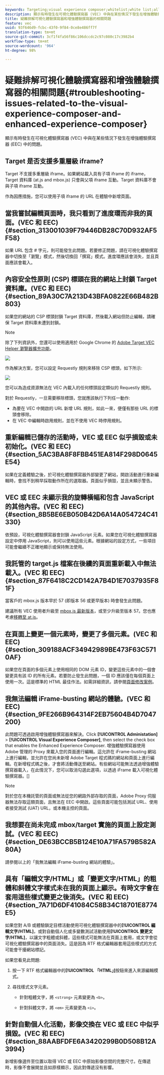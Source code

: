 ```yaml
---
keywords: Targeting;visual experience composer;whitelist;white list;allowlist;allow list;enhanced visual experience composer;vec;troubleshoot visual experience composer;troubleshooting;eec;enhanced experience composer;tls;tls 1.2
description: 顯示有時發生在可視化體驗撰寫器 (VEC) 中與在某些情況下發生在增強體驗撰寫器 (EEC) 中的問題。
title: 疑難排解可視化體驗撰寫器和增強體驗撰寫器的相關問題
feature: vec
uuid: 93f646d9-fcbc-43f0-9f84-0ce8e486ff7f
translation-type: tm+mt
source-git-commit: 3cf1f4fa56f86c106dccdc2c97c080c17c3982b4
workflow-type: tm+mt
source-wordcount: '964'
ht-degree: 98%

---
```



# 疑難排解可視化體驗撰寫器和增強體驗撰寫器的相關問題{#troubleshooting-issues-related-to-the-visual-experience-composer-and-enhanced-experience-composer}

顯示有時發生在可視化體驗撰寫器 (VEC) 中與在某些情況下發生在增強體驗撰寫器 (EEC) 中的問題。

## Target 是否支援多重層級 iframe?

Target 不支援多重層級 iframe。如果網站載入具有子項 iframe 的 iframe，Target 資料庫 (at.js and mbox.js) 只會與父項 iframe 互動。Target 資料庫不會與子項 iframe 互動。

作為因應措施，您可以使用子項 iframe 的 URL 在體驗中新增頁面。

## 當我嘗試編輯頁面時，我只看到了進度環而非我的頁面。(VEC 和 EEC) {#section_313001039F79446DB28C70D932AF5F58}

如果 URL 包含 # 字元，則可能發生此問題。若要修正問題，請在可視化體驗撰寫器中切換至「瀏覽」模式，然後切換回「撰寫」模式。進度環應該會消失，並且頁面應該會載入。

## 內容安全性原則 (CSP) 標頭在我的網站上封鎖 Target 資料庫。(VEC 和 EEC) {#section_89A30C7A213D43BFA0822E66B482B803}

如果您的網站的 CSP 標頭封鎖 Target 資料庫，然後載入網站但防止編輯，請確保 Target 資料庫未遭到封鎖。

>[!NOTE]
>
>除了下列資訊外，您還可以使用適用於 Google Chrome 的 [Adobe Target VEC Helper 瀏覽器擴充功能](/help/c-experiences/c-visual-experience-composer/r-troubleshoot-composer/vec-helper-browser-extension.md)。

![](assets/cps_headers.png)

作為解決方案，您可以設定 Requestly 規則來移除 CSP 標頭，如下所示:

![](assets/cps_headers_2.png)

您可以為造成資源無法在 VEC 內載入的任何標頭設定類似的 Requestly 規則。

對於 Requestly，一旦需要移除標頭，您就應該執行下列任一動作:

* 為要在 VEC 中開啟的 URL 新增 URL 規則，如此一來，便僅有那些 URL 的標頭會移除。
* 在 VEC 中編輯時啟用規則，並在不使用 VEC 時停用規則。

## 重新編輯已儲存的活動時，VEC 或 EEC 似乎損毀或未初始化。(VEC 和 EEC) {#section_5AC3BA8F8FBB451EA814F298D0645E54}

如果在定義體驗之後，於可視化體驗撰寫器外部變更了網站，開啟活動進行重新編輯時，會找不到稍早採取動作所在的選取器。頁面似乎損毀，並且未顯示警告。

## VEC 或 EEC 未顯示我的旋轉橫幅和包含 JavaScript 的其他內容。(VEC 和 EEC) {#section_8B5BE6EB050B42D6A14A054724C41330}

依預設，可視化體驗撰寫器會封鎖 JavaScript 元素。如果您在可視化體驗撰寫器設定中停用 JavaScript，則可以使用這些元素。根據網站的設定方式，一些項目可能會繼續不正確地顯示或保持無法使用。

## 我託管的 target.js 檔案在後續的頁面重新載入中無法載入。(VEC 和 EEC) {#section_87F6418C2CD142A7B4D1E7037935F81F}

當客戶的 mbox.js 版本早於 57 (即版本 56 或更早版本) 時會發生此問題。

建議所有 VEC 使用者升級至 [mbox.js 最新版本](../../../c-implementing-target/c-implementing-target-for-client-side-web/t-mbox-download/mboxjs-change-log.md#reference_DBB5EDB79EC44E558F9E08D4774A0F7A)，或至少升級至版本 57。您也應考慮[移轉至 at.js](../../../c-implementing-target/c-implementing-target-for-client-side-web/t-mbox-download/c-target-atjs-implementation/target-atjs-implementation.md#concept_8AC8D169E02944B1A547A0CAD97EAC17)。

## 在頁面上變更一個元素時，變更了多個元素。(VEC 和 EEC) {#section_309188ACF34942989BE473F63C5710AF}

如果您在頁面的多個元素上使用相同的 DOM 元素 ID，變更這些元素中的一個會變更具有該 ID 的所有元素。若要防止發生此問題，一個 ID 應該僅在每個頁面上使用一次。這是標準的 HTML 最佳作法。如需詳細資訊，請參閱[頁面修改案例](../../../c-experiences/c-visual-experience-composer/r-troubleshoot-composer/vec-scenarios.md#concept_A458A95F65B4401588016683FB1694DB)。

## 我無法編輯 iFrame-busting 網站的體驗。(VEC 和 EEC) {#section_9FE266B964314F2EB75604B4D7047200}

此問題可透過啟用增強體驗撰寫器來解決。Click **[!UICONTROL Administation]** > **[!UICONTROL Visual Experience Composer]**, then select the check box that enables the Enhanced Experience Composer. 增強體驗撰寫器使用 Adobe 管理的 Proxy 來載入您的頁面進行編輯。這允許在 iFrame-busting 網站上進行編輯，並允許在您尚未新增 Adobe Target 程式碼的網站和頁面上進行編輯。在新增程式碼之後，才會將活動傳送至網站。有些網站可能無法透過增強體驗撰寫器載入，在此情況下，您可以取消勾選此選項，以透過 iFrame 載入可視化體驗撰寫器。[]

>[!NOTE]
>
>對於您在本機託管的頁面或無法從您的網路外部存取的頁面，Adobe Proxy 伺服器無法存取這類頁面，且無法在 EEC 中開啟。這些頁面可能包括測試 URL、使用者接受測試 (UAT) URL，或本機主控的頁面。

## 我想要在尚未完成 mbox/target 實施的頁面上設定測試。(VEC 和 EEC) {#section_DE63BCCB5B124E10A71FA579B582A80A}

請參閱以上的「我無法編輯 iFrame-busting 網站的體驗」。

## 具有「編輯文字/HTML」或「變更文字/HTML」的粗體和斜體文字樣式未在我的頁面上顯示。有時文字會在套用這些樣式變更之後消失。(VEC 和 EEC) {#section_7A71D6DF41084C58B34C18701E8774E5}

如果您對 A/B 或體驗鎖定目標活動使用可視化體驗撰寫器中的&#x200B;**[!UICONTROL 編輯文字/HTML]**，或對自動個人化或多變數測試活動使用&#x200B;**[!UICONTROL 變更文字/HTML]**，以讓文字粗體或斜體，這些樣式可能無法在頁面上套用，或文字會從可視化體驗撰寫器中的頁面消失。這是因為 RTF 格式編輯器套用這些樣式的方式可能會干擾網站標記。

如果您看見此問題:

1. 按一下 RTF 格式編輯器中的&#x200B;**[!UICONTROL 「HTML」]**&#x200B;按鈕來進入來源編輯模式。
1. 尋找樣式文字元素。

   * 針對粗體文字，將 `<strong>` 元素變更為 `<b>`。

   * 針對斜體文字，將 `<em>` 元素變更為 `<i>`。

## 針對自動個人化活動，影像交換在 VEC 或 EEC 中似乎損毀。(VEC 和 EEC) {#section_88AABFDFE6A3420299B0D508B12A3994}

新增影像選件至位置以取得 VEC 或 EEC 中原始影像空間的完整尺寸。在傳遞時，影像不會展開並且如原樣顯示，因此對傳遞沒有影響。
